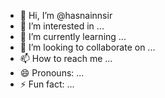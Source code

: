 - 👋 Hi, I’m @hasnainnsir
- 👀 I’m interested in ...
- 🌱 I’m currently learning ...
- 💞️ I’m looking to collaborate on ...
- 📫 How to reach me ...
- 😄 Pronouns: ...
- ⚡ Fun fact: ...

<!---
hasnainnsir/hasnainnsir is a ✨ special ✨ repository because its `README.md` (this file) appears on your GitHub profile.
You can click the Preview link to take a look at your changes.
--->

